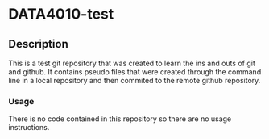 # DATA4010-test

## Description
This is a test git repository that was created to learn the ins and outs of git and github.
It contains pseudo files that were created through the command line in a local repository and then commited to the remote github repository.

### Usage
There is no code contained in this repository so there are no usage instructions.
